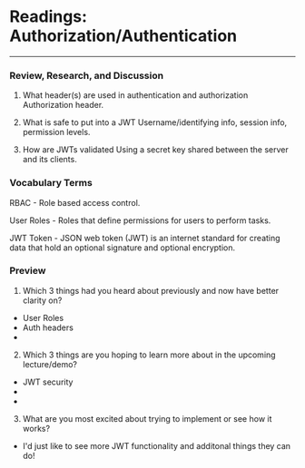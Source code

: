 # Readings: Authorization/Authentication
-------------------------------------------------

### Review, Research, and Discussion

1. What header(s) are used in authentication and authorization
  Authorization header.

2. What is safe to put into a JWT
  Username/identifying info, session info, permission levels.

3. How are JWTs validated
  Using a secret key shared between the server and its clients.

### Vocabulary Terms

RBAC - Role based access control.

User Roles - Roles that define permissions for users to perform tasks.

JWT Token - JSON web token (JWT) is an internet standard for creating data that hold an optional signature and optional encryption.

### Preview

1. Which 3 things had you heard about previously and now have better clarity on?
  - User Roles
  - Auth headers
  - 
2. Which 3 things are you hoping to learn more about in the upcoming lecture/demo?
  - JWT security
  - 
  - 
3. What are you most excited about trying to implement or see how it works?
  - I'd just like to see more JWT functionality and additonal things they can do!